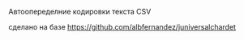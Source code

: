 Автоопеределние кодировки текста CSV

сделано на базе https://github.com/albfernandez/juniversalchardet
